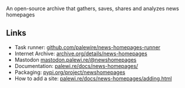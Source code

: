 An open-source archive that gathers, saves, shares and analyzes news homepages

## Links

- Task runner: [github.com/palewire/news-homepages-runner](https://github.com/palewire/news-homepages-runner)
- Internet Archive: [archive.org/details/news-homepages](https://archive.org/details/news-homepages)
- Mastodon [mastodon.palewi.re/@newshomepages](https://mastodon.palewi.re/@newshomepages)
- Documentation: [palewi.re/docs/news-homepages/](https://palewi.re/docs/news-homepages/index.html)
- Packaging: [pypi.org/project/newshomepages](https://pypi.org/project/newshomepages/)
- How to add a site: [palewi.re/docs/news-homepages/adding.html](https://palewi.re/docs/news-homepages/adding.html)
